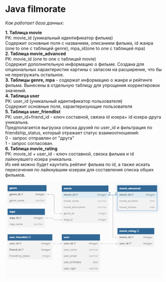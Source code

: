 # Java filmorate

*Как работает база данных:*

**1. Таблица movie**  
PK: movie_id (уникальный идентификатор фильма)  
Содержит основные поля с названием, описанием фильма, id жанра (one to one с таблицей genre), mpa_id(one to one с таблицей mpa)  
**2. Таблица movie_advanced**  
PK: movie_id (one to one с таблицей movie)  
Содержит дополнительную информацию о фильме. Создана для опциональных характеристик картины с запасом на расширение, что бы не перегружать остальное.  
**3. Таблицы genre, mpa** - содержат информацию о жанре и рейтинге фильма. Вынесены в отдельную таблицу для упрощения корректировок значений.  
**4. Таблица user**  
PK: user_id (уникальный идентификатор пользователя)  
Содержит основные поля, характеризующие пользователя  
**5. Таблица user_friendlist**  
PK: user_id+friend_id - ключ составной, связка id юзера+ id юзера-друга уникальна.  
Предполагается выгрузка списка друзей по user_id и фильтрация по friendship_status, который отражает статус взаимоотношений:  
0 - запрос отправлен от "друга"  
1 - запрос согласован.  
**6. Таблица movie_rating**   
PK: movie_id + user_id - ключ составной, связка фильма и id лайкнувшего юзера уникальна.   
Из неё можно будет каунтить рейтинг фильма по id, а также искать пересечения по лайкнувшим юзерам для составления списка обших фильмов.

![Диаграмма базы данных](src/main/resources/Java-filmorate%20SQL%20db.png)
